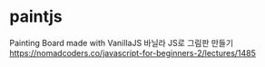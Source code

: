 # paintjs
Painting Board made with VanillaJS
바닐라 JS로 그림판 만들기
https://nomadcoders.co/javascript-for-beginners-2/lectures/1485
